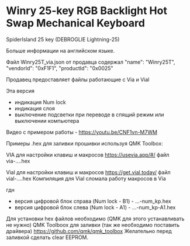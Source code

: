 # Winry 25-key RGB Backlight Hot Swap Mechanical Keyboard

SpiderIsland 25 key (DEBROGLIE Lightning-25)

Больше информации на английском языке.

Файл Winry25T_via.json от продавца содержал "name": "Winry25T", "vendorId": "0xF1F1", "productId": "0x0025"

Продавец предоставляет файлы работающие с Via и Vial

Эта версия
- индикация Num lock
- индикация слоя 
- выключение подсветки при переводе в спящий режим или выключении компьютера

Видео с примером работы - https://youtu.be/CNF1vn-M7WM

Примеры .hex для заливки прошивки используя QMK Toolbox:

VIA для настройки клавиш и макросов https://usevia.app/#/
файл via-....hex

Vial для настройки клавиш и макросов https://get.vial.today/
файл vial-....hex
Компиляция для Vial сломала работу макросов в Via

гдн
- версия цифровой блок справа (Num lock - B1) - ...-num_kp.hex
- версия цифровой блок слева (Num lock - A1) - ...-num_kp-A1.hex

Для установки hex файлов необходимо (QMK для этого устанавливать не нужно)
QMK Toolboox для  заливки (так же необходимо поставить драйвера) https://github.com/qmk/qmk_toolbox
Желательно перед заливкой сделать clear EEPROM.
